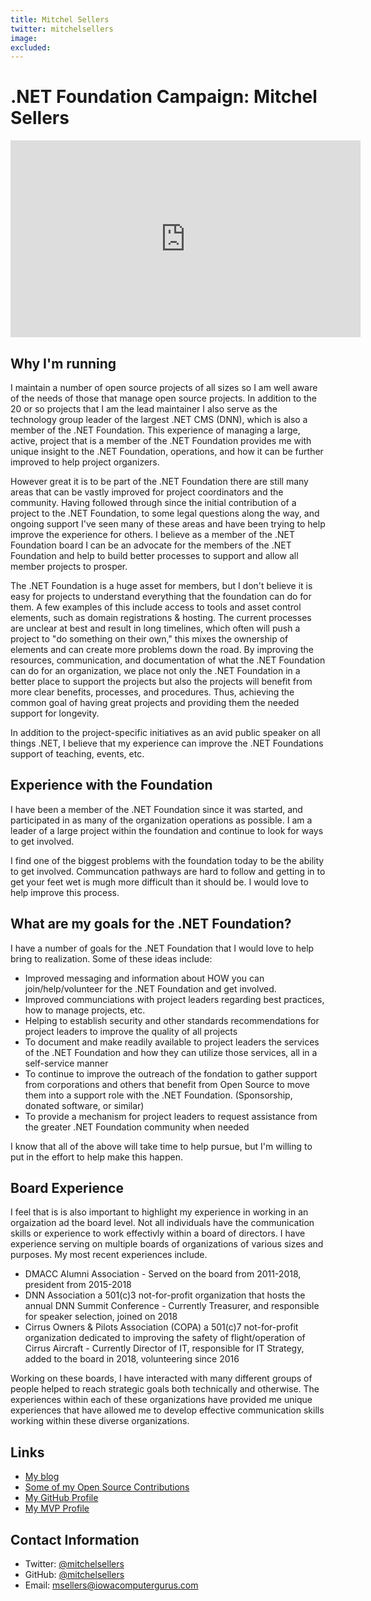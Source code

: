 ```yaml
---
title: Mitchel Sellers
twitter: mitchelsellers 
image: 
excluded: 
---
```


# .NET Foundation Campaign: Mitchel Sellers

<iframe width="560" height="315" src="https://www.youtube.com/embed/32NVgwCSjzg" title="YouTube video player" frameborder="0" allow="accelerometer; autoplay; clipboard-write; encrypted-media; gyroscope; picture-in-picture" allowfullscreen></iframe>

## Why I'm running

I maintain a number of open source projects of all sizes so I am well aware of the needs of those that manage open source projects.  In addition to the 20 or so projects that I am the lead maintainer I also serve as the technology group leader of the largest .NET CMS (DNN), which is also a member of the .NET Foundation.  This experience of managing a large, active, project that is a member of the .NET Foundation provides me with unique insight to the .NET Foundation, operations, and how it can be further improved to help project organizers. 

However great it is to be part of the .NET Foundation there are still many areas that can be vastly improved for project coordinators and the community.  Having followed through since the initial contribution of a project to the .NET Foundation, to some legal questions along the way, and ongoing support I've seen many of these areas and have been trying to help improve the experience for others.  I believe as a member of the .NET Foundation board I can be an advocate for the members of the .NET Foundation and help to build better processes to support and allow all member projects to prosper. 

The .NET Foundation is a huge asset for members, but I don't believe it is easy for projects to understand everything that the foundation can do for them.  A few examples of this include access to tools and asset control elements, such as domain registrations & hosting. The current processes are unclear at best and result in long timelines, which often will push a project to "do something on their own," this mixes the ownership of elements and can create more problems down the road. By improving the resources, communication, and documentation of what the .NET Foundation can do for an organization, we place not only the .NET Foundation in a better place to support the projects but also the projects will benefit from more clear benefits, processes, and procedures. Thus, achieving the common goal of having great projects and providing them the needed support for longevity.

In addition to the project-specific initiatives as an avid public speaker on all things .NET, I believe that my experience can improve the .NET Foundations support of teaching, events, etc.

## Experience with the Foundation

I have been a member of the .NET Foundation since it was started, and participated in as many of the organization operations as possible.  I am a leader of a large project within the foundation and continue to look for ways to get involved.

I find one of the biggest problems with the foundation today to be the ability to get involved.  Communcation pathways are hard to follow and getting in to get your feet wet is mugh more difficult than it should be.  I would love to help improve this process.

## What are my goals for the .NET Foundation?

I have a number of goals for the .NET Foundation that I would love to help bring to realization.  Some of these ideas include:

* Improved messaging and information about HOW you can join/help/volunteer for the .NET Foundation and get involved.
* Improved communciations with project leaders regarding best practices, how to manage projects, etc.
* Helping to establish security and other standards recommendations for project leaders to improve the quality of all projects
* To document and make readily available to project leaders the services of the .NET Foundation and how they can utilize those services, all in a self-service manner
* To continue to improve the outreach of the fondation to gather support from corporations and others that benefit from Open Source to move them into a support role with the .NET Foundation.  (Sponsorship, donated software, or similar)
* To provide a mechanism for project leaders to request assistance from the greater .NET Foundation community when needed

I know that all of the above will take time to help pursue, but I'm willing to put in the effort to help make this happen.

## Board Experience
I feel that is is also important to highlight my experience in working in an orgaization ad the board level.  Not all individuals have the communication skills or experience to work effectivly within a board of directors.  I have experience serving on multiple boards of organizations of various sizes and purposes.  My most recent experiences include.

* DMACC Alumni Association - Served on the board from 2011-2018, president from 2015-2018
* DNN Association a 501(c)3 not-for-profit organization that hosts the annual DNN Summit Conference - Currently Treasurer, and responsible for speaker selection, joined on 2018
* Cirrus Owners & Pilots Association (COPA) a 501(c)7 not-for-profit organization dedicated to improving the safety of flight/operation of Cirrus Aircraft - Currently Director of IT, responsible for IT Strategy, added to the board in 2018, volunteering since 2016

Working on these boards, I have interacted with many different groups of people helped to reach strategic goals both technically and otherwise. The experiences within each of these organizations have provided me unique experiences that have allowed me to develop effective communication skills working within these diverse organizations.

## Links
* [My blog](https://www.mitchelsellers.com)
* [Some of my Open Source Contributions](https://github.com/iowacomputergurus)
* [My GitHub Profile](https://github.com/mitchelsellers)
* [My MVP Profile](https://mvp.microsoft.com/en-us/PublicProfile/4025428?fullName=Mitchel%20Wyndham%20Sellers)

## Contact Information
* Twitter: [@mitchelsellers](https://twitter.com/mitchelsellers)
* GitHub: [@mitchelsellers](https://github.com/mitchelsellers)
* Email: [msellers@iowacomputergurus.com](mailto:msellers@iowacomputergurus.com)
